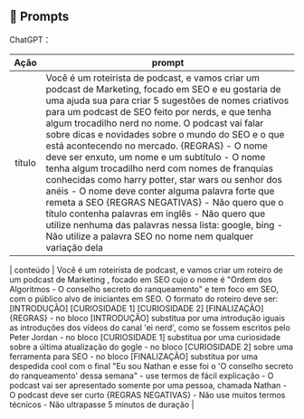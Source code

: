 ## 🧠 Prompts


ChatGPT：

|   Ação   | prompt                                                                                                                                                                                                                                                                         |
| :------: | ------------------------------------------------------------------------------------------------------------------------------------------------------------------------------------------------------------------------------------------------------------------------------ |
|  título  | Você é um roteirista de podcast, e vamos criar um podcast de Marketing, focado em SEO e eu gostaria de uma ajuda sua para criar 5 sugestões de nomes criativos para um podcast de SEO feito por nerds, e que tenha algum trocadilho nerd no nome. O podcast vai falar sobre dicas e novidades sobre o mundo do SEO e o que está acontecendo no mercado. {REGRAS} - O nome deve ser enxuto, um nome e um subtítulo - O nome tenha algum trocadilho nerd com nomes de franquias conhecidas como harry potter, star wars ou senhor dos anéis - O nome deve conter alguma palavra forte que remeta a SEO {REGRAS NEGATIVAS} - Não quero que o título contenha palavras em inglês - Não quero que utilize nenhuma das palavras nessa lista: google, bing - Não utilize a palavra SEO no nome nem qualquer variação dela |

| conteúdo | Você é um roteirista de podcast, e vamos criar um  roteiro de um podcast de Marketing , focado em SEO cujo o nome é "Ordem dos Algoritmos - O conselho secreto do ranqueamento" e tem foco em SEO,  com o público alvo de iniciantes em SEO. O formato do roteiro deve ser: [INTRODUÇÃO] [CURIOSIDADE 1] [CURIOSIDADE 2] [FINALIZAÇÃO] {REGRAS} - no bloco [INTRODUÇÃO] substitua por uma introdução iguais as introduções dos vídeos do canal 'ei nerd', como se fossem escritos pelo Peter Jordan - no bloco [CURIOSIDADE 1] substitua por uma curiosidade sobre a última atualização do gogle - no bloco [CURIOSIDADE 2] sobre uma ferramenta para SEO - no bloco [FINALIZAÇÃO] substitua por uma despedida cool com o final "Eu sou Nathan e esse foi o 'O conselho secreto do ranqueamento' dessa semana" - use termos de fácil explicação - O podcast vai ser apresentado somente por uma pessoa, chamada Nathan - O podcast deve ser curto {REGRAS NEGATIVAS} - Não use muitos termos técnicos - Não ultrapasse 5 minutos de duração |
